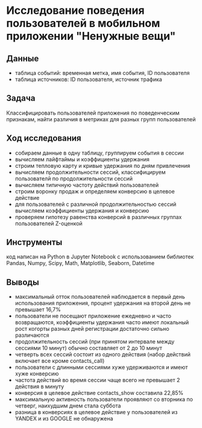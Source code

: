 # Исследование поведения пользователей в мобильном приложении "Ненужные вещи"
## Данные
- таблица событий: временная метка, имя события, ID пользователя
- таблица источников: ID пользователя, источник трафика
## Задача
Классифицировать пользователей приложения по поведенческим признакам, найти различия в метриках для разных групп пользователей
## Ход исследования
- собираем данные в одну таблицу, группируем события в сессии
- вычисляем лайфтаймы и коэффициенты удержания
- строим тепловую карту и кривые удержания по дням привлечения
- вычисляем продолжительности сессий, классифицируем пользователй по продолжительности сессий
- вычисляем типичную частоту действий пользователей
- строим воронку продаж и определяем конверсию в целевое действие
- для пользователей с различной продолжительностью сессий вычисляем коэффициенты удержания и конверсию
- проверяем гипотезу равенства конверсий в различных группах пользователей Z-оценкой
## Инструменты
код написан на Python в Jupyter Notebook с использованием библиотек Pandas, Numpy, Scipy, Math, Matplotlib, Seaborn, Datetime
## Выводы
- максимальный отток пользователей наблюдается в первый день использования приложения, процент удержания на второй день не превышает 16,7%
- пользователи не посещают приложение ежедневно и часто возвращаются, коэффициенты удержания часто имеют локальный рост
когорты разных дней регистрации достаточно сильно различаются
- продолжительность сессий (при принятом интервале между сессиями 10 минут) обычно составляет от 2 до 10 минут
- четверть всех сессий состоит из одного действия (набор действий включает все кроме contacts_call)
- пользователи с длинными сессиями хуже удерживаются и имеют хуже конверсию
- частота действий во время сессии чаще всего не превышает 2 действия в минуту
- конверсия в целевое действие contacts_show составила 22,85%
- максимальную активность пользователи проявляют со вторника по четверг, наихудшим днем стала суббота
- разница в конверсиях в целевое действие у пользователей из YANDEX и из GOOGLE не обнаружена
